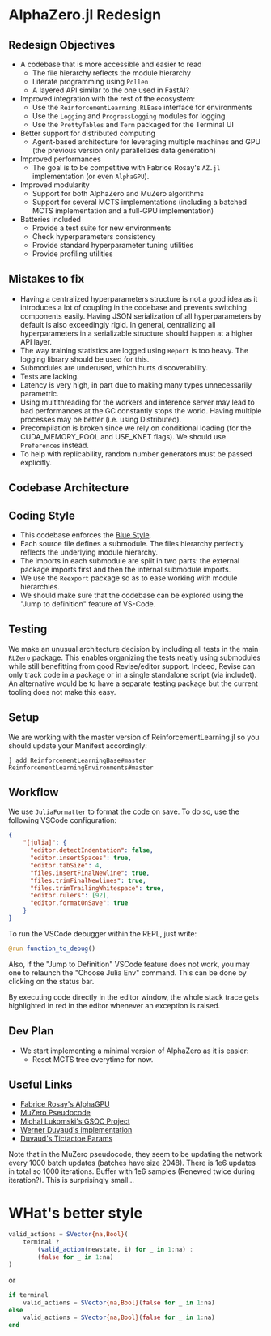 # AlphaZero.jl Redesign

## Redesign Objectives

- A codebase that is more accessible and easier to read
  - The file hierarchy reflects the module hierarchy
  - Literate programming using `Pollen`
  - A layered API similar to the one used in FastAI?
- Improved integration with the rest of the ecosystem:
  - Use the `ReinforcementLearning.RLBase` interface for environments
  - Use the `Logging` and `ProgressLogging` modules for logging
  - Use the `PrettyTables` and `Term` packaged for the Terminal UI
- Better support for distributed computing
  - Agent-based architecture for leveraging multiple machines and GPU (the previous version only parallelizes data generation)
- Improved performances
  - The goal is to be competitive with Fabrice Rosay's `AZ.jl` implementation (or even `AlphaGPU`).
- Improved modularity
  - Support for both AlphaZero and MuZero algorithms
  - Support for several MCTS implementations (including a batched MCTS implementation and a full-GPU implementation)
- Batteries included
  - Provide a test suite for new environments
  - Check hyperparameters consistency
  - Provide standard hyperparameter tuning utilities
  - Provide profiling utilities

## Mistakes to fix

- Having a centralized hyperparameters structure is not a good idea as it introduces a lot of coupling in the codebase and prevents switching components easily. Having JSON serialization of all hyperparameters by default is also exceedingly rigid. In general, centralizing all hyperparameters in a serializable structure should happen at a higher API layer.
- The way training statistics are logged using `Report` is too heavy. The logging library should be used for this.
- Submodules are underused, which hurts discoverability.
- Tests are lacking.
- Latency is very high, in part due to making many types unnecessarily parametric.
- Using multithreading for the workers and inference server may lead to bad performances at the GC constantly stops the world. Having multiple processes may be better (i.e. using Distributed).
- Precompilation is broken since we rely on conditional loading (for the CUDA_MEMORY_POOL and USE_KNET flags). We should use `Preferences` instead.
- To help with replicability, random number generators must be passed explicitly.

## Codebase Architecture

## Coding Style

- This codebase enforces the [Blue Style](https://github.com/invenia/BlueStyle).
- Each source file defines a submodule. The files hierarchy perfectly reflects the underlying module hierarchy.
- The imports in each submodule are split in two parts: the external package imports first and then the internal submodule imports.
- We use the `Reexport` package so as to ease working with module hierarchies.
- We should make sure that the codebase can be explored using the "Jump to definition" feature of VS-Code.

## Testing

We make an unusual architecture decision by including all tests in the main `RLZero` package. This enables organizing the tests neatly using submodules while still benefitting from good Revise/editor support. Indeed, Revise can only track code in a package or in a single standalone script (via includet). An alternative would be to have a separate testing package but the current tooling does not make this easy.

## Setup

We are working with the master version of ReinforcementLearning.jl so you should update your Manifest accordingly:

```
] add ReinforcementLearningBase#master ReinforcementLearningEnvironments#master
```

## Workflow

We use `JuliaFormatter` to format the code on save. To do so, use the following VSCode configuration:

```json
{
    "[julia]": {
      "editor.detectIndentation": false,
      "editor.insertSpaces": true,
      "editor.tabSize": 4,
      "files.insertFinalNewline": true,
      "files.trimFinalNewlines": true,
      "files.trimTrailingWhitespace": true,
      "editor.rulers": [92],
      "editor.formatOnSave": true
    }
}
```

To run the VSCode debugger within the REPL, just write:

```julia
@run function_to_debug()
```

Also, if the "Jump to Definition" VSCode feature does not work, you may one to relaunch the "Choose Julia Env" command. This can be done by clicking on the status bar.

By executing code directly in the editor window, the whole stack trace gets highlighted in red in the editor whenever an exception is raised.

## Dev Plan

- We start implementing a minimal version of AlphaZero as it is easier:
  - Reset MCTS tree everytime for now.

## Useful Links

- [Fabrice Rosay's AlphaGPU](https://github.com/fabricerosay/AlphaGPU)
- [MuZero Pseudocode](https://arxiv.org/src/1911.08265v2/anc/pseudocode.py)
- [Michal Lukomski's GSOC Project](https://github.com/michelangelo21/MuZero)
- [Werner Duvaud's implementation](https://github.com/werner-duvaud/muzero-general)
- [Duvaud's Tictactoe Params](https://github.com/werner-duvaud/muzero-general/blob/master/games/tictactoe.py)

Note that in the MuZero pseudocode, they seem to be updating the network every 1000 batch updates (batches have size 2048). There is 1e6 updates in total so 1000 iterations. Buffer with 1e6 samples (Renewed twice during iteration?). This is surprisingly small...

# WHat's better style

```julia
valid_actions = SVector{na,Bool}(
    terminal ?
        (valid_action(newstate, i) for _ in 1:na) :
        (false for _ in 1:na)
)
```

or

```julia
if terminal
    valid_actions = SVector{na,Bool}(false for _ in 1:na)
else
    valid_actions = SVector{na,Bool}(false for _ in 1:na)
end
```